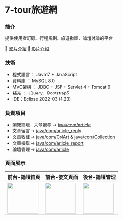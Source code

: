 <h1>7-tour旅遊網</h1>
<div><h3>簡介</h3>
<p>提供使用者訂房、行程規劃、旅遊揪團、論壇討論的平台</p>
<div>🎥 <a href="https://www.youtube.com/watch?v=Tl_DXhWUFOk&t=1618s">影片介紹</a> 📜 <a href="https://drive.google.com/file/d/1XtUt0F1rDTHjMEt67zOaiTftHDCd31QN/view">影片介紹</a></div>
</div>
<div>
<h3>技術</h3>
<ul>
<li>程式語言 ： Java17 + JavaScript</li>
<li>資料庫 ： MySQL 8.0</li>
<li>MVC架構 ： JDBC + JSP + Servlet 4 + Tomcat 9</li>
<li>補充 ： JQuery、Bootstrap5</li>
<li>IDE：Eclipse 2022-03 (4.23)</li>
</ul>
</div>

<div>
<h3>負責項目</h3>
<ul>
<li>瀏覽論壇、文章搜尋 -> <a href="https://github.com/Andrewwwwei/CGA105G703/tree/master/src/main/java/com/article">java/com/article</a></li>
<li>文章留言 -> <a href="https://github.com/Andrewwwwei/CGA105G703/tree/master/src/main/java/com/article_reply">java/com/article_reply</a></li>
<li>文章收藏 -> <a href="https://github.com/Andrewwwwei/CGA105G703/tree/master/src/main/java/com/ColArt/model">java/com/ColArt</a> & <a href="https://github.com/Andrewwwwei/CGA105G703/tree/master/src/main/java/com/Collection">java/com/Collection</a></li> 
<li>文章檢舉 -> <a href="https://github.com/Andrewwwwei/CGA105G703/tree/master/src/main/java/com/article_report">java/com/article_report</a></li>
<li>論壇管理 -> <a href="https://github.com/Andrewwwwei/CGA105G703/tree/master/src/main/java/com/article">java/com/article</a></li>
</ul>
</div>

<div>
<h3>頁面展示</h3>
<table>
<thead>
<tr>
<th>
前台-論壇首頁
</th>
<th>
前台-發文頁面
</th>
<th>
後台-論壇管理
</th>
</tr>
</thead>
<tbody>
<tr>
<td>
<img src="https://user-images.githubusercontent.com/111410411/220287942-ae58ef89-6b31-4199-8ff7-787da7292f7b.png" width="100px" height:"100px">
</td>
<td>
<img src="https://user-images.githubusercontent.com/111410411/220285962-6ebdc232-fc0b-41a4-815b-28fd780aa5cf.png" width="100px" height:"100px">
</td>
<td>
<img src="https://user-images.githubusercontent.com/111410411/220286462-3fb87591-cef9-4dbe-a563-57151f2e6e03.png" width="100px" height:"100px">
</td>
</tr>
</tbody>
</table>




